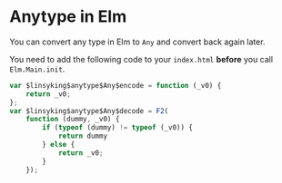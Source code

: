# Anytype in Elm

You can convert any type in Elm to `Any` and convert back again later.

You need to add the following code to your `index.html` **before** you call `Elm.Main.init`.

```js
var $linsyking$anytype$Any$encode = function (_v0) {
    return _v0;
};
var $linsyking$anytype$Any$decode = F2(
    function (dummy, _v0) {
        if (typeof (dummy) != typeof (_v0)) {
            return dummy
        } else {
            return _v0;
        }
    });
```